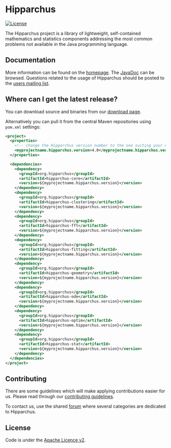 <!---
 Licensed to the Hipparchus project under one or more
 contributor license agreements.  See the NOTICE file distributed with
 this work for additional information regarding copyright ownership.
 The Hipparchus project this file to You under the Apache License, Version 2.0
 (the "License"); you may not use this file except in compliance with
 the License.  You may obtain a copy of the License at

      https://www.apache.org/licenses/LICENSE-2.0

 Unless required by applicable law or agreed to in writing, software
 distributed under the License is distributed on an "AS IS" BASIS,
 WITHOUT WARRANTIES OR CONDITIONS OF ANY KIND, either express or implied.
 See the License for the specific language governing permissions and
 limitations under the License.
-->

Hipparchus
==========

[![License](http://img.shields.io/:license-apache-blue.svg)](https://www.apache.org/licenses/LICENSE-2.0.html)

The Hipparchus project is a library of lightweight, self-contained
mathematics and statistics components addressing the most common
problems not available in the Java programming language.

Documentation
-------------

More information can be found on the [homepage](https://hipparchus.org/).
The [JavaDoc](https://hipparchus.org/apidocs) can be browsed.
Questions related to the usage of Hipparchus should be posted to the [users mailing list](mailto:users@hipparchus.org).

Where can I get the latest release?
-----------------------------------
You can download source and binaries from our [download page](https://hipparchus.org/downloads.html).

Alternatively you can pull it from the central Maven repositories using `pom.xml` settings:

```xml
<project>
  <properties>
    <!-- change the Hipparchus version number to the one suiting your needs -->
    <myprojectname.hipparchus.version>4.0</myprojectname.hipparchus.version>
  </properties>

  <dependencies>
    <dependency>
      <groupId>org.hipparchus</groupId>
      <artifactId>hipparchus-core</artifactId>
      <version>${myprojectname.hipparchus.version}</version>
    </dependency>
    <dependency>
      <groupId>org.hipparchus</groupId>
      <artifactId>hipparchus-clustering</artifactId>
      <version>${myprojectname.hipparchus.version}</version>
    </dependency>
    <dependency>
      <groupId>org.hipparchus</groupId>
      <artifactId>hipparchus-fft</artifactId>
      <version>${myprojectname.hipparchus.version}</version>
    </dependency>
    <dependency>
      <groupId>org.hipparchus</groupId>
      <artifactId>hipparchus-fitting</artifactId>
      <version>${myprojectname.hipparchus.version}</version>
    </dependency>
    <dependency>
      <groupId>org.hipparchus</groupId>
      <artifactId>hipparchus-geometry</artifactId>
      <version>${myprojectname.hipparchus.version}</version>
    </dependency>
    <dependency>
      <groupId>org.hipparchus</groupId>
      <artifactId>hipparchus-ode</artifactId>
      <version>${myprojectname.hipparchus.version}</version>
    </dependency>
    <dependency>
      <groupId>org.hipparchus</groupId>
      <artifactId>hipparchus-optim</artifactId>
      <version>${myprojectname.hipparchus.version}</version>
    </dependency>
    <dependency>
      <groupId>org.hipparchus</groupId>
      <artifactId>hipparchus-stat</artifactId>
      <version>${myprojectname.hipparchus.version}</version>
    </dependency>
  </dependencies>
</project>
```

Contributing
------------

There are some guidelines which
will make applying contributions easier for us. Please read through our
[contributing guidelines](https://github.com/Hipparchus-Math/hipparchus/blob/main/CONTRIBUTING.md).

To contact us, use the shared [forum](https://forum.orekit.org/categories) where several categories
are dedicated to Hipparchus.

License
-------

Code is under the [Apache Licence v2](https://www.apache.org/licenses/LICENSE-2.0.txt).
